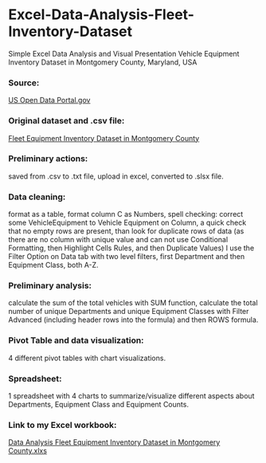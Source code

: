 # Excel-Data-Analysis-Fleet-Inventory-Dataset
Simple Excel Data Analysis and Visual Presentation Vehicle Equipment Inventory Dataset in Montgomery County, Maryland, USA

### Source:
[US Open Data Portal.gov](https://data.world/datagov-us)

### Original dataset and .csv file:
[Fleet Equipment Inventory Dataset in Montgomery County](https://data.world/montgomery-county-of-maryland/1f06ef22-f2db-433c-b589-59afcab814ce)

### Preliminary actions: 
saved from .csv to .txt file, upload in excel, converted to .slsx file.
### Data cleaning: 
format as a table, 
format column C as Numbers, 
spell checking: correct some VehicleEquipment to Vehicle Equipment on Column,
a quick check that no empty rows are present, 
than look for duplicate rows of data (as there are no column with unique value and can not use Conditional Formatting, then Highlight Cells Rules, and then Duplicate Values) I use the Filter Option on Data tab with two level filters, first Department and then Equipment Class, both A-Z.
### Preliminary analysis: 
calculate the sum of the total vehicles with SUM function,
calculate the total number of unique Departments and unique Equipment Classes with Filter Advanced (including header rows into the formula) and then ROWS formula.
### Pivot Table and data visualization: 
4 different pivot tables with chart visualizations.
### Spreadsheet: 
1 spreadsheet with 4 charts to summarize/visualize different aspects about Departments, Equipment Class and Equipment Counts.

### Link to my Excel workbook:
[Data Analysis Fleet Equipment Inventory Dataset in Montgomery County.xlxs](https://onedrive.live.com/view.aspx?resid=5BBAC36967FA3E3C!19651&ithint=file%2cxlsx&authkey=!AC6OIdWW0-vKoaQ)

